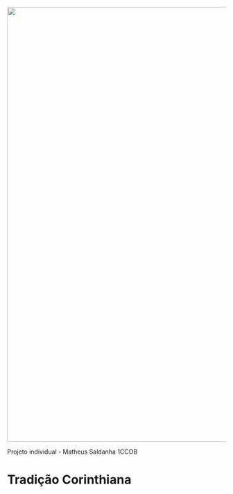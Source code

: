 <img src="https://i.pinimg.com/originals/93/5e/4a/935e4aea310e635d9cc7831b743cc9ff.jpg" width='1000px'> <img>



Projeto individual - Matheus Saldanha 1CCOB 

<h1>Tradição Corinthiana</h1>
